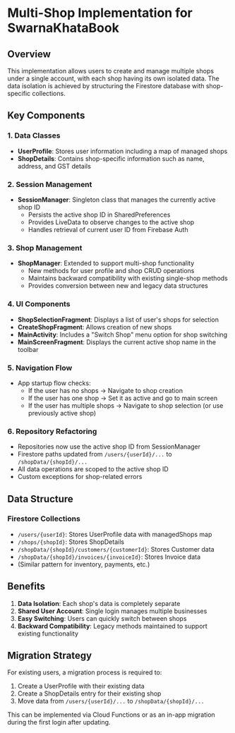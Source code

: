 # Multi-Shop Implementation for SwarnaKhataBook

## Overview

This implementation allows users to create and manage multiple shops under a single account, with each shop having its own isolated data. The data isolation is achieved by structuring the Firestore database with shop-specific collections.

## Key Components

### 1. Data Classes

- **UserProfile**: Stores user information including a map of managed shops
- **ShopDetails**: Contains shop-specific information such as name, address, and GST details

### 2. Session Management

- **SessionManager**: Singleton class that manages the currently active shop ID
  - Persists the active shop ID in SharedPreferences
  - Provides LiveData to observe changes to the active shop
  - Handles retrieval of current user ID from Firebase Auth

### 3. Shop Management

- **ShopManager**: Extended to support multi-shop functionality
  - New methods for user profile and shop CRUD operations
  - Maintains backward compatibility with existing single-shop methods
  - Provides conversion between new and legacy data structures

### 4. UI Components

- **ShopSelectionFragment**: Displays a list of user's shops for selection
- **CreateShopFragment**: Allows creation of new shops
- **MainActivity**: Includes a "Switch Shop" menu option for shop switching
- **MainScreenFragment**: Displays the current active shop name in the toolbar

### 5. Navigation Flow

- App startup flow checks:
  - If the user has no shops → Navigate to shop creation
  - If the user has one shop → Set it as active and go to main screen
  - If the user has multiple shops → Navigate to shop selection (or use previously active shop)

### 6. Repository Refactoring

- Repositories now use the active shop ID from SessionManager
- Firestore paths updated from `/users/{userId}/...` to `/shopData/{shopId}/...`
- All data operations are scoped to the active shop ID
- Custom exceptions for shop-related errors

## Data Structure

### Firestore Collections

- `/users/{userId}`: Stores UserProfile data with managedShops map
- `/shops/{shopId}`: Stores ShopDetails
- `/shopData/{shopId}/customers/{customerId}`: Stores Customer data
- `/shopData/{shopId}/invoices/{invoiceId}`: Stores Invoice data
- (Similar pattern for inventory, payments, etc.)

## Benefits

1. **Data Isolation**: Each shop's data is completely separate
2. **Shared User Account**: Single login manages multiple businesses
3. **Easy Switching**: Users can quickly switch between shops
4. **Backward Compatibility**: Legacy methods maintained to support existing functionality

## Migration Strategy

For existing users, a migration process is required to:
1. Create a UserProfile with their existing data
2. Create a ShopDetails entry for their existing shop
3. Move data from `/users/{userId}/...` to `/shopData/{shopId}/...`

This can be implemented via Cloud Functions or as an in-app migration during the first login after updating. 